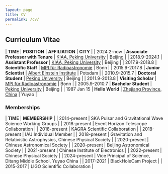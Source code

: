 ```yaml
---
layout: page
title: CV
permalink: /cv/
---
```


<style>
table {
  font-family: arial, sans-serif;
  border-collapse: collapse;
  width: 100%;
}

td, th {
  border: 1px solid #dddddd;
  text-align: left;
  padding: 8px;
}

tr:nth-child(odd) {
  background-color: #dddddd;
}
</style>

## <b>Curriculum Vitae</b>

| **TIME** | **POSITION** | **AFFILIATION** | **CITY** |
| 2024.2-now | **Associate Professor with Tenure** | [KIAA, Peking University](http://kiaa.pku.edu.cn/) | Beijing |
| 2018.9-2024.1 | **Assistant Professor** | [KIAA, Peking University](http://kiaa.pku.edu.cn/) | Beijing |
| 2017.9-2018.8 | **Scientific Staff** | [MPI für Radioastronomie](http://www.mpifr-bonn.mpg.de/2169/en) | Bonn |
| 2015.9-2017.8 | **Junior Scientist** | [Albert Einstein Institute](http://www.aei.mpg.de/) | Potsdam | 
| 2010.9-2015.7 | **Doctoral Student** | [Peking University](http://english.pku.edu.cn/) | Beijing |
| 2011.9-2013.8 | **Visiting Scholar** | [MPI für Radioastronomie](http://www.mpifr-bonn.mpg.de/2169/en) | Bonn |
| 2005.9-2010.7 | **Bachelor Student** | [Peking University](http://english.pku.edu.cn/) | Beijing |
| 1987 Jan 15 | **Hello World** | [Zhejiang Province, China](https://en.wikipedia.org/wiki/Zhejiang)  | Yuyao |
 
<p></p>


### **Memberships**

| **TIME** | **MEMBERSHIP** |
| 2014-present | SKA Pulsar and Gravitational Wave Science Working Groups |
| 2018-present | Event Horizon Telescope Collaboration |
| 2018-present | KAGRA Scientific Collaboration |
| 2018-present | IAU Individual Member |
| 2018-present | Gravitation and Relativistic Astrophysics, Chinese Physical Society |
| 2020-present | Chinese Astronomical Society |
| 2020-present | Beijing Astronomical Society |
| 2021-present | Chinese Institute of Electronics |
| 2022-present | Chinese Physical Society |
| 2024-present | Vice Principal of Science, Ditang Middle School, Yuyao China |
| 2017-2021 | BlackHoleCam Project |
| 2015-2017 | LIGO Scientific Collaboration |

<!-- 
| 2018-present | LISA Consortium |
| 2020-present | Cosmic Explorer Consortium |
| 2021-present | Einstein Telescope Observational Science Board | 
-->